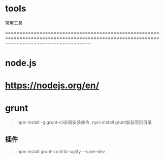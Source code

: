 # tools
常用工具

==========================================================================================================================================
# node.js
https://nodejs.org/en/
==========================================================================================================================================
# grunt
> npm install -g grunt-cli全局安装命令.
> npm install grunt安装项目目录
## 插件
> npm install grunt-contrib-uglify --save-dev

